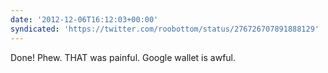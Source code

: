 ```yaml
---
date: '2012-12-06T16:12:03+00:00'
syndicated: 'https://twitter.com/roobottom/status/276726707891888129'
---
```

Done! Phew. THAT was painful. Google wallet is awful.
